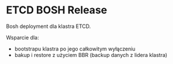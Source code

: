 # ETCD BOSH Release

Bosh deployment dla klastra ETCD.

Wsparcie dla:
- bootstrapu klastra po jego całkowitym wyłączeniu
- bakup i restore z użyciem BBR (backup danych z lidera klastra) 


